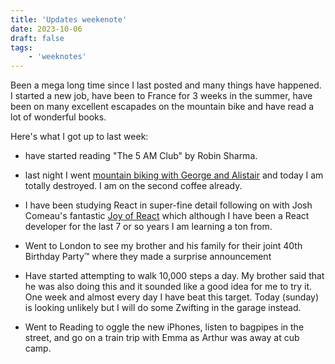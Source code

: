 ```yaml
---
title: 'Updates weekenote'
date: 2023-10-06
draft: false
tags:
    - 'weeknotes'
---
```


Been a mega long time since I last posted and many things have happened. I started a new job, have been to France for 3 weeks in the summer, have been on many excellent escapades on the mountain bike and have read a lot of wonderful books.

Here's what I got up to last week:

-   have started reading "The 5 AM Club" by Robin Sharma.

-   last night I went [mountain biking with George and Alistair](https://www.strava.com/activities/9984380206) and today I am totally destroyed. I am on the second coffee already.

-   I have been studying React in super-fine detail following on with Josh Comeau's fantastic [Joy of React](https://www.joyofreact.com/) which although I have been a React developer for the last 7 or so years I am learning a ton from.

-   Went to London to see my brother and his family for their joint 40th Birthday Party&trade; where they made a surprise announcement

-   Have started attempting to walk 10,000 steps a day. My brother said that he was also doing this and it sounded like a good idea for me to try it. One week and almost every day I have beat this target. Today (sunday) is looking unlikely but I will do some Zwifting in the garage instead.

-   Went to Reading to oggle the new iPhones, listen to bagpipes in the street, and go on a train trip with Emma as Arthur was away at cub camp.
